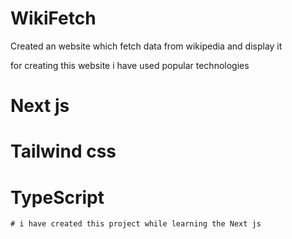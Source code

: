 # WikiFetch 

Created an website which fetch data from wikipedia 
  and display it 

  for creating this website i have used popular technologies 
# Next js
# Tailwind css
# TypeScript

    # i have created this project while learning the Next js